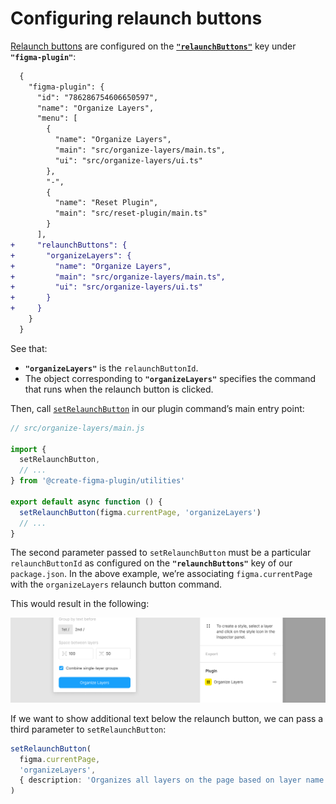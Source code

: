 # Configuring relaunch buttons

[Relaunch buttons](https://figma.com/plugin-docs/api/properties/nodes-setrelaunchdata/) are configured on the [**`"relaunchButtons"`**](/docs/configuration.md#relaunchbuttons) key under **`"figma-plugin"`**:

```diff
  {
    "figma-plugin": {
      "id": "786286754606650597",
      "name": "Organize Layers",
      "menu": [
        {
          "name": "Organize Layers",
          "main": "src/organize-layers/main.ts",
          "ui": "src/organize-layers/ui.ts"
        },
        "-",
        {
          "name": "Reset Plugin",
          "main": "src/reset-plugin/main.ts"
        }
      ],
+     "relaunchButtons": {
+       "organizeLayers": {
+         "name": "Organize Layers",
+         "main": "src/organize-layers/main.ts",
+         "ui": "src/organize-layers/ui.ts"
+       }
+     }
    }
  }
```

See that:

- **`"organizeLayers"`** is the `relaunchButtonId`.
- The object corresponding to **`"organizeLayers"`** specifies the command that runs when the relaunch button is clicked.

Then, call [`setRelaunchButton`](/docs/utility-functions.md#setrelaunchbuttonlayer-relaunchbuttonid--description) in our plugin command’s main entry point:

```ts
// src/organize-layers/main.js

import {
  setRelaunchButton,
  // ...
} from '@create-figma-plugin/utilities'

export default async function () {
  setRelaunchButton(figma.currentPage, 'organizeLayers')
  // ...
}
```

The second parameter passed to `setRelaunchButton` must be a particular `relaunchButtonId` as configured on the **`"relaunchButtons"`** key of our `package.json`. In the above example, we’re associating `figma.currentPage` with the `organizeLayers` relaunch button command.

This would result in the following:

![“Organize Layers” relaunch button](/media/relaunch-button.png)

If we want to show additional text below the relaunch button, we can pass a third parameter to `setRelaunchButton`:

```ts
setRelaunchButton(
  figma.currentPage,
  'organizeLayers',
  { description: 'Organizes all layers on the page based on layer name' }
)
```

